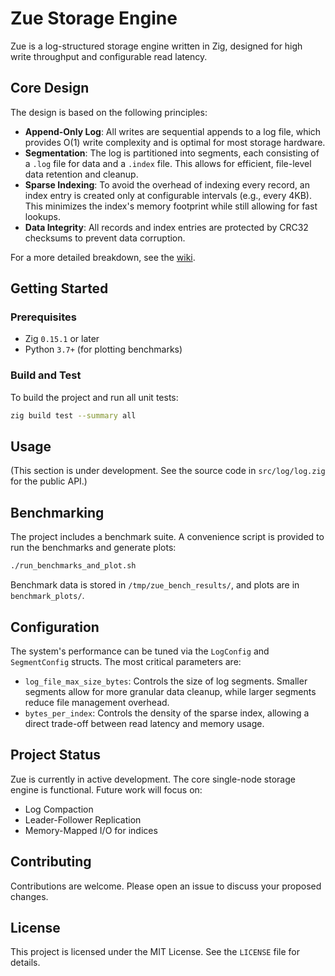 # Zue Storage Engine

Zue is a log-structured storage engine written in Zig, designed for high write throughput and configurable read latency.

## Core Design

The design is based on the following principles:

*   **Append-Only Log**: All writes are sequential appends to a log file, which provides O(1) write complexity and is optimal for most storage hardware.
*   **Segmentation**: The log is partitioned into segments, each consisting of a `.log` file for data and a `.index` file. This allows for efficient, file-level data retention and cleanup.
*   **Sparse Indexing**: To avoid the overhead of indexing every record, an index entry is created only at configurable intervals (e.g., every 4KB). This minimizes the index's memory footprint while still allowing for fast lookups.
*   **Data Integrity**: All records and index entries are protected by CRC32 checksums to prevent data corruption.

For a more detailed breakdown, see the [wiki](wiki/HOME.md).

## Getting Started

### Prerequisites

*   Zig `0.15.1` or later
*   Python `3.7+` (for plotting benchmarks)

### Build and Test

To build the project and run all unit tests:

```bash
zig build test --summary all
```

## Usage

(This section is under development. See the source code in `src/log/log.zig` for the public API.)

## Benchmarking

The project includes a benchmark suite. A convenience script is provided to run the benchmarks and generate plots:

```bash
./run_benchmarks_and_plot.sh
```

Benchmark data is stored in `/tmp/zue_bench_results/`, and plots are in `benchmark_plots/`.

## Configuration

The system's performance can be tuned via the `LogConfig` and `SegmentConfig` structs. The most critical parameters are:

*   `log_file_max_size_bytes`: Controls the size of log segments. Smaller segments allow for more granular data cleanup, while larger segments reduce file management overhead.
*   `bytes_per_index`: Controls the density of the sparse index, allowing a direct trade-off between read latency and memory usage.

## Project Status

Zue is currently in active development. The core single-node storage engine is functional. Future work will focus on:

*   Log Compaction
*   Leader-Follower Replication
*   Memory-Mapped I/O for indices

## Contributing

Contributions are welcome. Please open an issue to discuss your proposed changes.

## License

This project is licensed under the MIT License. See the `LICENSE` file for details.